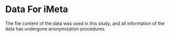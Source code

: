# Data For iMeta

The file content of the data was used in this study, and all information of the data has undergone anonymization procedures.
